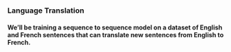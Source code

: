 ### Language Translation

#### We’ll be training a sequence to sequence model on a dataset of English and French sentences that can translate new sentences from English to French.
